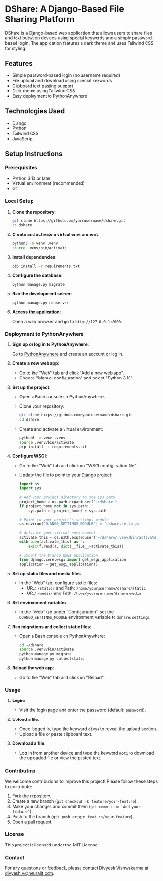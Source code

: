 # DShare: A Django-Based File Sharing Platform

DShare is a Django-based web application that allows users to share files and text between devices using special keywords and a simple password-based login. The application features a dark theme and uses Tailwind CSS for styling.

## Features

- Simple password-based login (no username required)
- File upload and download using special keywords
- Clipboard text pasting support
- Dark theme using Tailwind CSS
- Easy deployment to PythonAnywhere

## Technologies Used

- Django
- Python
- Tailwind CSS
- JavaScript

## Setup Instructions

### Prerequisites

- Python 3.10 or later
- Virtual environment (recommended)
- Git

### Local Setup

1. **Clone the repository**:

    ```bash
    git clone https://github.com/yourusername/dshare.git
    cd dshare
    ```

2. **Create and activate a virtual environment**:

    ```bash
    python3 -m venv .venv
    source .venv/bin/activate
    ```

3. **Install dependencies**:

    ```bash
    pip install -r requirements.txt
    ```

4. **Configure the database**:

    ```bash
    python manage.py migrate
    ```

5. **Run the development server**:

    ```bash
    python manage.py runserver
    ```

6. **Access the application**:

    Open a web browser and go to `http://127.0.0.1:8000`.

### Deployment to PythonAnywhere

1. **Sign up or log in to PythonAnywhere**:

    Go to [PythonAnywhere](https://www.pythonanywhere.com/) and create an account or log in.

2. **Create a new web app**:

    - Go to the "Web" tab and click "Add a new web app".
    - Choose "Manual configuration" and select "Python 3.10".

3. **Set up the project**:

    - Open a Bash console on PythonAnywhere.
    - Clone your repository:

        ```bash
        git clone https://github.com/yourusername/dshare.git
        cd dshare
        ```

    - Create and activate a virtual environment:

        ```bash
        python3 -m venv .venv
        source .venv/bin/activate
        pip install -r requirements.txt
        ```

4. **Configure WSGI**:

    - Go to the "Web" tab and click on "WSGI configuration file".
    - Update the file to point to your Django project:

        ```python
        import os
        import sys

        # Add your project directory to the sys.path
        project_home = os.path.expanduser('~/dshare')
        if project_home not in sys.path:
            sys.path = [project_home] + sys.path

        # Point to your project's settings module
        os.environ['DJANGO_SETTINGS_MODULE'] = 'dshare.settings'

        # Activate your virtual environment
        activate_this = os.path.expanduser('~/dshare/.venv/bin/activate_this.py')
        with open(activate_this) as f:
            exec(f.read(), dict(__file__=activate_this))

        # Import the Django WSGI application
        from django.core.wsgi import get_wsgi_application
        application = get_wsgi_application()
        ```

5. **Set up static files and media files**:

    - In the "Web" tab, configure static files:
        - URL: `/static/` and Path: `/home/yourusername/dshare/static`
        - URL: `/media/` and Path: `/home/yourusername/dshare/media`

6. **Set environment variables**:

    - In the "Web" tab under "Configuration", set the `DJANGO_SETTINGS_MODULE` environment variable to `dshare.settings`.

7. **Run migrations and collect static files**:

    - Open a Bash console on PythonAnywhere:

        ```bash
        cd ~/dshare
        source .venv/bin/activate
        python manage.py migrate
        python manage.py collectstatic
        ```

8. **Reload the web app**:

    - Go to the "Web" tab and click on "Reload".

### Usage

1. **Login**:

    - Visit the login page and enter the password (default: `password`).

2. **Upload a file**:

    - Once logged in, type the keyword `divya` to reveal the upload section.
    - Upload a file or paste clipboard text.

3. **Download a file**:

    - Log in from another device and type the keyword `moti` to download the uploaded file or view the pasted text.

### Contributing

We welcome contributions to improve this project! Please follow these steps to contribute:

1. Fork the repository.
2. Create a new branch (`git checkout -b feature/your-feature`).
3. Make your changes and commit them (`git commit -m 'Add your feature'`).
4. Push to the branch (`git push origin feature/your-feature`).
5. Open a pull request.

### License

This project is licensed under the MIT License.

### Contact

For any questions or feedback, please contact Divyesh Vishwakarma at divyesh.v@neuralit.com.
